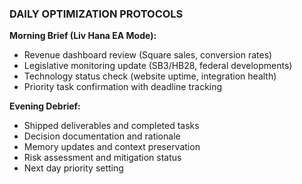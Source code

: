 ### DAILY OPTIMIZATION PROTOCOLS

**Morning Brief (Liv Hana EA Mode):**

- Revenue dashboard review (Square sales, conversion rates)
- Legislative monitoring update (SB3/HB28, federal developments)
- Technology status check (website uptime, integration health)
- Priority task confirmation with deadline tracking

**Evening Debrief:**

- Shipped deliverables and completed tasks
- Decision documentation and rationale
- Memory updates and context preservation
- Risk assessment and mitigation status
- Next day priority setting
